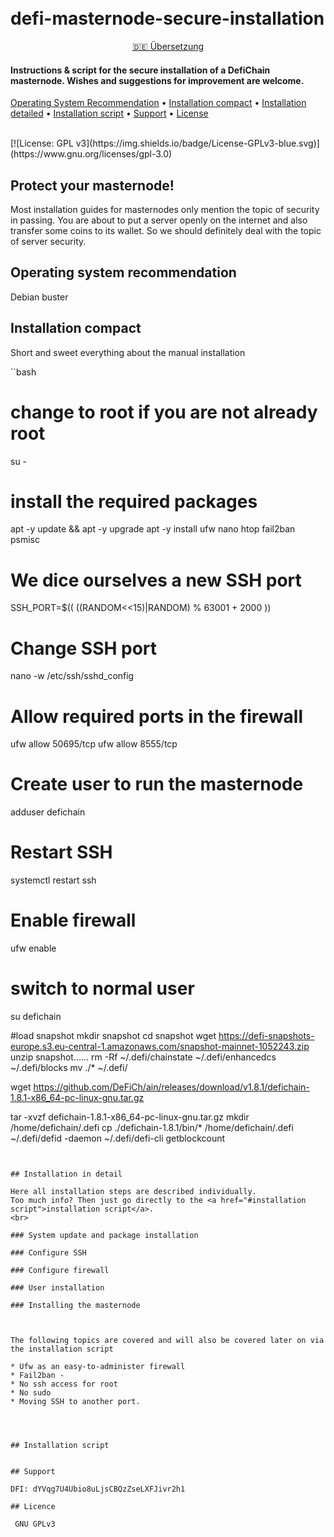 <h1 align="centre">
    <br>
        defi-masternode-secure-installation
    <br>
</h1>

<div align="center">
    
[:de: Übersetzung](https://github.com/vmerz/defi-masternode-secure-installation/README.md) 

</div>

<h4 align="centre">
    Instructions & script for the secure installation of a DefiChain masternode.
    Wishes and suggestions for improvement are welcome.
</h4>

<p align="centre">
  <a href="#OperatingSystemRecommendation">Operating System Recommendation</a> •
  <a href="#Installation compact">Installation compact</a> •
  <a href="#Installation detailed">Installation detailed</a> •
  <a href="#Installation script">Installation script</a> •
  <a href="#Support">Support</a> •
  <a href="#License">License</a>
</p>

<br>
[![License: GPL v3](https://img.shields.io/badge/License-GPLv3-blue.svg)](https://www.gnu.org/licenses/gpl-3.0)    

## Protect your masternode!

Most installation guides for masternodes only mention the topic of security in passing.
You are about to put a server openly on the internet and also transfer some coins to its wallet. So we should definitely deal with the topic of server security.

## Operating system recommendation

Debian buster

## Installation compact

Short and sweet everything about the manual installation

``bash
# change to root if you are not already root
su -
# install the required packages
apt -y update && apt -y upgrade
apt -y install ufw nano htop fail2ban psmisc

# We dice ourselves a new SSH port
SSH_PORT=$(( ((RANDOM<<15)|RANDOM) % 63001 + 2000 ))

# Change SSH port
nano -w /etc/ssh/sshd_config

# Allow required ports in the firewall
ufw allow 50695/tcp
ufw allow 8555/tcp

# Create user to run the masternode
adduser defichain

# Restart SSH
systemctl restart ssh

# Enable firewall
ufw enable

# switch to normal user 
su defichain

#load snapshot
mkdir snapshot
cd snapshot 
wget https://defi-snapshots-europe.s3.eu-central-1.amazonaws.com/snapshot-mainnet-1052243.zip
unzip snapshot......
rm -Rf ~/.defi/chainstate ~/.defi/enhancedcs ~/.defi/blocks
mv ./* ~/.defi/

wget https://github.com/DeFiCh/ain/releases/download/v1.8.1/defichain-1.8.1-x86_64-pc-linux-gnu.tar.gz

tar -xvzf defichain-1.8.1-x86_64-pc-linux-gnu.tar.gz
mkdir /home/defichain/.defi
cp ./defichain-1.8.1/bin/* /home/defichain/.defi
~/.defi/defid -daemon
~/.defi/defi-cli getblockcount 

```


## Installation in detail

Here all installation steps are described individually. 
Too much info? Then just go directly to the <a href="#installation script">installation script</a>.
<br>

### System update and package installation

### Configure SSH

### Configure firewall

### User installation

### Installing the masternode



The following topics are covered and will also be covered later on via the installation script

* Ufw as an easy-to-administer firewall
* Fail2ban - 
* No ssh access for root
* No sudo
* Moving SSH to another port.




## Installation script


## Support

DFI: dYVqg7U4Ubio8uLjsCBQzZseLXFJivr2h1

## Licence 

 GNU GPLv3 
